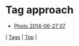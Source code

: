 <!--
title: Tag approach
date: 2020-06-28T15:26:59.679Z
tags:
-->
# Tag approach

 * [Photo 2014-06-27 07](90041623104.md)

| [Tags](tags.md) | [Top](index.md) |
